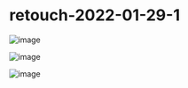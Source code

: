 # retouch-2022-01-29-1

![image](https://user-images.githubusercontent.com/1501327/151654310-47164831-1846-4cc6-a4a6-8bc2e1aebfa5.png)

![image](https://user-images.githubusercontent.com/1501327/151654334-64adea3c-0c96-4e37-87a7-a452e5ed1a21.png)

![image](https://user-images.githubusercontent.com/1501327/151654374-3d84fdaa-a782-4890-9ee3-e4ae631d1f3f.png)
